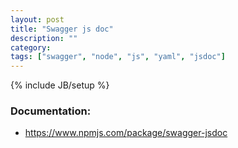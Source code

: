 ```yaml
---
layout: post
title: "Swagger js doc"
description: ""
category:
tags: ["swagger", "node", "js", "yaml", "jsdoc"]
---
```

{% include JB/setup %}

### Documentation:
- https://www.npmjs.com/package/swagger-jsdoc
